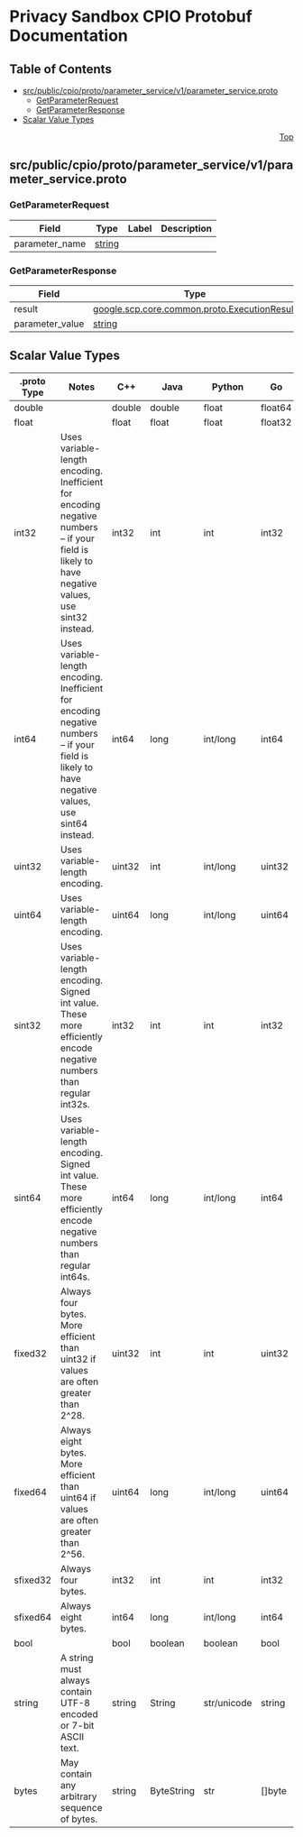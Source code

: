 # Privacy Sandbox CPIO Protobuf Documentation
<a name="top"></a>

## Table of Contents

- [src/public/cpio/proto/parameter_service/v1/parameter_service.proto](#src_public_cpio_proto_parameter_service_v1_parameter_service-proto)
  - [GetParameterRequest](#google-cmrt-sdk-parameter_service-v1-GetParameterRequest)
  - [GetParameterResponse](#google-cmrt-sdk-parameter_service-v1-GetParameterResponse)
- [Scalar Value Types](#scalar-value-types)

<a name="src_public_cpio_proto_parameter_service_v1_parameter_service-proto"></a>
<p align="right"><a href="#top">Top</a></p>

## src/public/cpio/proto/parameter_service/v1/parameter_service.proto

<a name="google-cmrt-sdk-parameter_service-v1-GetParameterRequest"></a>

### GetParameterRequest

| Field | Type | Label | Description |
| ----- | ---- | ----- | ----------- |
| parameter_name | [string](#string) |  |  |
<a name="google-cmrt-sdk-parameter_service-v1-GetParameterResponse"></a>

### GetParameterResponse

| Field | Type | Label | Description |
| ----- | ---- | ----- | ----------- |
| result | [google.scp.core.common.proto.ExecutionResult](#google-scp-core-common-proto-ExecutionResult) |  |  |
| parameter_value | [string](#string) |  |  |

## Scalar Value Types

| .proto Type | Notes | C++ | Java | Python | Go |
| ----------- | ----- | --- | ---- | ------ | -- |
| <a name="double" /> double |  | double | double | float | float64 |
| <a name="float" /> float |  | float | float | float | float32 |
| <a name="int32" /> int32 | Uses variable-length encoding. Inefficient for encoding negative numbers – if your field is likely to have negative values, use sint32 instead. | int32 | int | int | int32 |
| <a name="int64" /> int64 | Uses variable-length encoding. Inefficient for encoding negative numbers – if your field is likely to have negative values, use sint64 instead. | int64 | long | int/long | int64 |
| <a name="uint32" /> uint32 | Uses variable-length encoding. | uint32 | int | int/long | uint32 |
| <a name="uint64" /> uint64 | Uses variable-length encoding. | uint64 | long | int/long | uint64 |
| <a name="sint32" /> sint32 | Uses variable-length encoding. Signed int value. These more efficiently encode negative numbers than regular int32s. | int32 | int | int | int32 |
| <a name="sint64" /> sint64 | Uses variable-length encoding. Signed int value. These more efficiently encode negative numbers than regular int64s. | int64 | long | int/long | int64 |
| <a name="fixed32" /> fixed32 | Always four bytes. More efficient than uint32 if values are often greater than 2^28. | uint32 | int | int | uint32 |
| <a name="fixed64" /> fixed64 | Always eight bytes. More efficient than uint64 if values are often greater than 2^56. | uint64 | long | int/long | uint64 |
| <a name="sfixed32" /> sfixed32 | Always four bytes. | int32 | int | int | int32 |
| <a name="sfixed64" /> sfixed64 | Always eight bytes. | int64 | long | int/long | int64 |
| <a name="bool" /> bool |  | bool | boolean | boolean | bool |
| <a name="string" /> string | A string must always contain UTF-8 encoded or 7-bit ASCII text. | string | String | str/unicode | string |
| <a name="bytes" /> bytes | May contain any arbitrary sequence of bytes. | string | ByteString | str | []byte |
